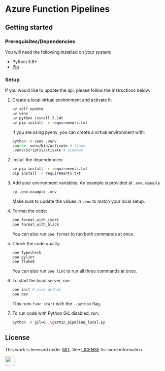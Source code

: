 # Azure Function Pipelines

## Getting started

### Prerequisites/Dependencies

You will need the following installed on your system:

- Python 3.8+
- [Pip](https://pip.pypa.io/en/stable/)

### Setup

If you would like to update the api, please follow the instructions below.

1. Create a local virtual environment and activate it:

   ```bash
   uv self update
   uv venv
   uv python install 3.14t
   uv pip install -r requirements.txt
   ```

   If you are using pyenv, you can create a virtual environment with:

   ```bash
   python -m venv .venv
   source .venv/bin/activate # linux
   .venv\Scripts\activate # windows
   ```

2. Install the dependencies:

   ```bash
   uv pip install -r requirements.txt
   pip install -r requirements.txt
   ```

3. Add your environment variables. An example is provided at `.env.example`

   ```bash
   cp .env.example .env
   ```

   Make sure to update the values in `.env` to match your local setup.

4. Format the code:

   ```bash
   poe format_with_isort
   poe format_with_black
   ```

   You can also run `poe format` to run both commands at once.

5. Check the code quality:

   ```bash
   poe typecheck
   poe pylint
   poe flake8
   ```

   You can also run `poe lint` to run all three commands at once.

6. To start the local server, run:

   ```bash
   poe init # pick python
   poe dev
   ```

   This runs `func start` with the `--python` flag.

7. To run code with Python GIL disabled, run:

   ```bash
   python -X gil=0 .\garmin_pipeline_local.py
   ```

## License

This work is licensed under
[MIT](https://opensource.org/licenses/mit). See [LICENSE](https://github.com/AI-READI/pipeline/blob/main/LICENSE) for more information.

<a href="https://aireadi.org" >
  <img src="https://www.channelfutures.com/files/2017/04/3_0.png" height="30" />
</a>
